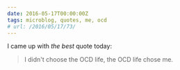 ```yaml
---
date: 2016-05-17T00:00:00Z
tags: microblog, quotes, me, ocd
# url: /2016/05/17/73/
---
```


I came up with *the best* quote today:

> I didn't choose the OCD life, the OCD life chose me. 
